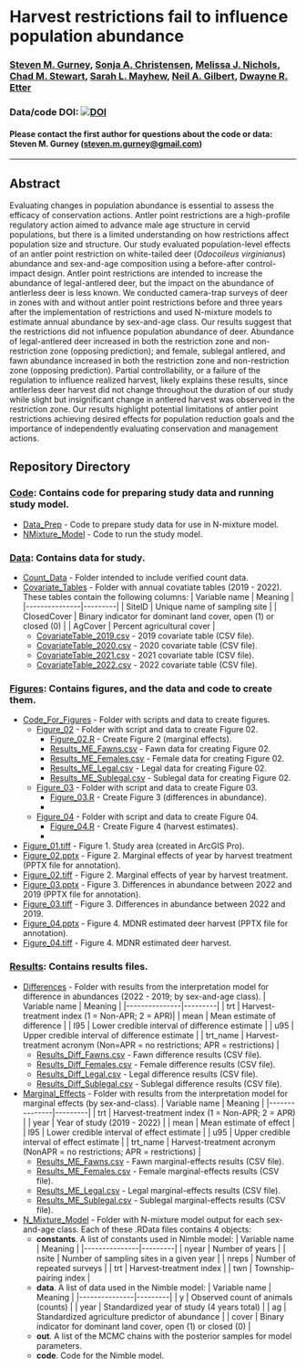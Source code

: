 # Harvest restrictions fail to influence population abundance

### [Steven M. Gurney](https://linktr.ee/gurneyst), [Sonja A. Christensen](http://www.christensen-lab.org/), [Melissa J. Nichols](), [Chad M. Stewart](), [Sarah L. Mayhew](), [Neil A. Gilbert](https://gilbertecology.com), [Dwayne R. Etter]()

### Data/code DOI: [![DOI](https://zenodo.org/badge/DOI/10.5281/zenodo.14194669.svg)](https://doi.org/10.5281/zenodo.14194669)

#### Please contact the first author for questions about the code or data: Steven M. Gurney (steven.m.gurney@gmail.com)
__________________________________________________________________________________________________________________________________________

## Abstract

Evaluating changes in population abundance is essential to assess the efficacy of conservation actions. Antler point restrictions are a high-profile regulatory action aimed to advance male age structure in cervid populations, but there is a limited understanding on how restrictions affect population size and structure. Our study evaluated population-level effects of an antler point restriction on white-tailed deer (*Odocoileus virginianus*) abundance and sex-and-age composition using a before-after control-impact design. Antler point restrictions are intended to increase the abundance of legal-antlered deer, but the impact on the abundance of antlerless deer is less known. We conducted camera-trap surveys of deer in zones with and without antler point restrictions before and three years after the implementation of restrictions and used N-mixture models to estimate annual abundance by sex-and-age class. Our results suggest that the restrictions did not influence population abundance of deer. Abundance of legal-antlered deer increased in both the restriction zone and non-restriction zone (opposing prediction); and female, sublegal antlered, and fawn abundance increased in both the restriction zone and non-restriction zone (opposing prediction). Partial controllability, or a failure of the regulation to influence realized harvest, likely explains these results, since antlerless deer harvest did not change throughout the duration of our study while slight but insignificant change in antlered harvest was observed in the restriction zone. Our results highlight potential limitations of antler point restrictions achieving desired effects for population reduction goals and the importance of independently evaluating conservation and management actions.

## Repository Directory

### [Code](./Code): Contains code for preparing study data and running study model.
*  [Data_Prep](./Code/Data_Prep) - Code to prepare study data for use in N-mixture model.
*  [NMixture_Model](./Code/NMixture_Model) - Code to run the study model.

### [Data](./Data): Contains data for study.
*  [Count_Data](./Data/Count_Data) - Folder intended to include verified count data.
*  [Covariate_Tables](./Data/Covariate_Tables) - Folder with annual covatiate tables (2019 - 2022). These tables contain the following columns:
    | Variable name | Meaning |
    |---------------|---------|
    | SiteID | Unique name of sampling site |
    | ClosedCover | Binary indicator for dominant land cover, open (1) or closed (0) |
    | AgCover | Percent agricultural cover |
   * [CovariateTable_2019.csv](./Data/Covariate_Tables/CovariateTable_2019.csv) - 2019 covariate table (CSV file).
   * [CovariateTable_2020.csv](./Data/Covariate_Tables/CovariateTable_2020.csv) - 2020 covariate table (CSV file).
   * [CovariateTable_2021.csv](./Data/Covariate_Tables/CovariateTable_2021.csv) - 2021 covariate table (CSV file).
   * [CovariateTable_2022.csv](./Data/Covariate_Tables/CovariateTable_2022.csv) - 2022 covariate table (CSV file).

### [Figures](./Figures): Contains figures, and the data and code to create them.
*  [Code_For_Figures](./Figures/Code_For_Figures) - Folder with scripts and data to create figures.
   * [Figure_02](./Figures/Code_For_Figures/Figure_02) - Folder with script and data to create Figure 02.
      * [Figure_02.R](./Figures/Code_For_Figures/Figure_02.R) - Create Figure 2 (marginal effects).
      * [Results_ME_Fawns.csv](./Figures/Code_For_Figures/Results_ME_Fawns.csv) - Fawn data for creating Figure 02.
      * [Results_ME_Females.csv](./Figures/Code_For_Figures/Results_ME_Females.csv) - Female data for creating Figure 02.
      * [Results_ME_Legal.csv](./Figures/Code_For_Figures/Results_ME_Legal.csv) - Legal data for creating Figure 02.
      * [Results_ME_Sublegal.csv](./Figures/Code_For_Figures/Results_ME_Sublegal.csv) - Sublegal data for creating Figure 02.
   * [Figure_03](./Figures/Code_For_Figures/Figure_03) - Folder with script and data to create Figure 03.
      * [Figure_03.R](./Figures/Code_For_Figures/Figure_03.R) - Create Figure 3 (differences in abundance).
      *
   * [Figure_04](./Figures/Code_For_Figures/Figure_04) - Folder with script and data to create Figure 04.
      * [Figure_04.R](./Figures/Code_For_Figures/Figure_04.R) - Create Figure 4 (harvest estimates).
      * 
*  [Figure_01.tiff](./Figures/Figure_01.tiff) - Figure 1. Study area (created in ArcGIS Pro).
*  [Figure_02.pptx](./Figures/Figure_02.pptx) - Figure 2. Marginal effects of year by harvest treatment (PPTX file for annotation).
*  [Figure_02.tiff](./Figures/Figure_02.tiff) - Figure 2. Marginal effects of year by harvest treatment.
*  [Figure_03.pptx](./Figures/Figure_03.pptx) - Figure 3. Differences in abundance between 2022 and 2019 (PPTX file for annotation).
*  [Figure_03.tiff](./Figures/Figure_03.tiff) - Figure 3. Differences in abundance between 2022 and 2019.
*  [Figure_04.pptx](./Figures/Figure_04.pptx) - Figure 4. MDNR estimated deer harvest (PPTX file for annotation).
*  [Figure_04.tiff](./Figures/Figure_04.tiff) - Figure 4. MDNR estimated deer harvest.

### [Results](./Results): Contains results files.
*  [Differences](./Results/Differences) - Folder with results from the interpretation model for difference in abundances (2022 - 2019; by sex-and-age class).
    | Variable name | Meaning |
    |---------------|---------|
    | trt | Harvest-treatment index (1 = Non-APR; 2 = APR)|
    | mean | Mean estimate of difference |
    | l95 | Lower credible interval of difference estimate |
    | u95 | Upper credible interval of difference estimate |
    | trt_name | Harvest-treatment acronym (Non=APR = no restrictions; APR = restrictions) |
   * [Results_Diff_Fawns.csv](./Results/Differences/Results_Diff_Fawns.csv) - Fawn difference results (CSV file).
   * [Results_Diff_Females.csv](./Results/Differences/Results_Diff_Females.csv) - Female difference results (CSV file).
   * [Results_Diff_Legal.csv](./Results/Differences/Results_Diff_Legal.csv) - Legal difference results (CSV file).
   * [Results_Diff_Sublegal.csv](./Results/Differences/Results_Diff_Sublegal.csv) - Sublegal difference results (CSV file).
*  [Marginal_Effects](./Results/Marginal_Effects) - Folder with results from the interpretation model for marginal effects (by sex-and-class).
    | Variable name | Meaning |
    |---------------|---------|
    | trt | Harvest-treatment index (1 = Non-APR; 2 = APR) |
    | year | Year of study (2019 - 2022) |
    | mean | Mean estimate of effect |
    | l95 | Lower credible interval of effect estimate |
    | u95 | Upper credible interval of effect estimate |
    | trt_name | Harvest-treatment acronym (NonAPR = no restrictions; APR = restrictions) |
   * [Results_ME_Fawns.csv](./Results/Marginal_Effects/Results_ME_Fawns.csv) - Fawn marginal-effects results (CSV file).
   * [Results_ME_Females.csv](./Results/Marginal_Effects/Results_ME_Females.csv) - Female marginal-effects results (CSV file).
   * [Results_ME_Legal.csv](./Results/Marginal_Effects/Results_ME_Legal.csv) - Legal marginal-effects results (CSV file).
   * [Results_ME_Sublegal.csv](./Results/Marginal_Effects/Results_ME_Sublegal.csv) - Sublegal marginal-effects results (CSV file).
*  [N_Mixture_Model](./Results/N_Mixture_Model) - Folder with N-mixture model output for each sex-and-age class. Each of these .RData files contains 4 objects:
   * **constants**. A list of constants used in Nimble model:
     | Variable name | Meaning |
     |---------------|---------|
     | nyear | Number of years |
     | nsite | Number of sampling sites in a given year |
     | nreps | Number of repeated surveys |
     | trt | Harvest-treatment index |
     | twn | Township-pairing index |
   * **data**. A list of data used in the Nimble model:
     | Variable name | Meaning |
     |---------------|---------|
     | y | Observed count of animals (counts) |
     | year | Standardized year of study (4 years total) |
     | ag | Standardized agriculture predictor of abundance |
     | cover | Binary indicator for dominant land cover, open (1) or closed (0) |
   * **out**. A list of the MCMC chains with the posterior samples for model parameters.
   * **code**. Code for the Nimble model.  
  
